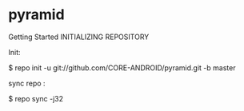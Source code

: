 pyramid
=======

 Getting Started
INITIALIZING REPOSITORY

Init:

$  repo init -u git://github.com/CORE-ANDROID/pyramid.git -b master

sync repo :

$ repo sync -j32

